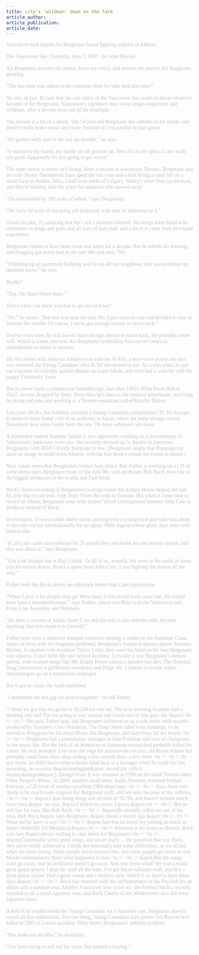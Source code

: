 ```yaml
---
title: city's 'wildman' down on the farm
article_author: 
article_publication: 
article_date: 
---
```

<span style="color: #c0c0c0"><span style="font-family: 'book antiqua',palatino">Vancouver rock legend Art Bergmann found fighting arthritis in Alberta<br />
<br />
The Vancouver Sun / Saturday, June 2, 2007 / by John Mackie<br />
<br />
Art Bergmann answers the phone, hears my voice, and mutters the perfect Art Bergmann greeting.<br />
<br />
&quot;The last time you talked to me someone died. So who died this time?&quot;<br />
<br />
No one, in fact. It's just that the arts editor of the Vancouver Sun wants to know whatever became of Art Bergmann, Vancouver's legendary new wave singer-songwriter and wildman, after a decade or so out of the limelight.<br />
<br />
The answer is a bit of a shock. The 54-year-old Bergmann has arthritis in his hands, and doesn't really make music any more, because it's too painful to play guitar.<br />
<br />
&quot;It's gotten really bad in the last six months,&quot; he says.<br />
<br />
&quot;It started in my hands, my hands are all gnarled up. Now it's in my spine, I can't walk too good. Apparently it's just going to get worse.&quot;<br />
<br />
The other shock is where he's living. After a decade in downtown Toronto, Bergmann and his wife Sherry Decembrini have spent the last year-and-a-half living a rural life on a small farm in Airdrie, Alta., a half hour north of Calgary. Sherry's sister lives up the road, and they're looking after the place for someone who moved away.<br />
<br />
&quot;I'm surrounded by 100 acres of wheat,&quot; says Bergmann.<br />
<br />
&quot;We have 10 acres of decaying old farmyard, with tons of skeletons on it.&quot;<br />
<br />
Given his past, it's amazing that Art's not a skeleton himself. His songs were filled with references to drugs and guns and all sorts of bad stuff, and a lot of it came from first-hand experience.<br />
<br />
Bergmann claims to have been clean and sober for a decade. But he admits his boozing and drugging got pretty bad in the late '80s and early '90s.<br />
<br />
&quot;Climbing up an apartment building wall to rip off my neighbour, that was probably my dumbest move,&quot; he says.<br />
<br />
Really?<br />
<br />
&quot;Yep. On Main Street there.&quot;<br />
<br />
That's when you knew you had to get out of town?<br />
<br />
&quot;No,&quot; he snorts. &quot;But that was near the end. No, I just went on tour and decided to stay in Toronto for awhile. Of course, I never got enough money to move back.&quot;<br />
<br />
Twelve years later, he still doesn't have enough money to move back. He probably never will. Which is ironic, because Art Bergmann symbolizes Vancouver's musical underground as much as anyone.<br />
<br />
His first brush with fame (or infamy) was with the K-Tels, a new-wave power trio that was renamed the Young Canadians after K-Tel threatened to sue. As a solo artist, he put out a quartet of critically lauded albums on major labels, and even had a semi-hit with the poppy Faithlessly Yours.<br />
<br />
But he never made a commercial breakthrough, and after 1995's What Fresh Hell Is This?, he was dropped by Sony. Since then he's been in the musical hinterlands, surviving by doing odd jobs and working at a Toronto restaurant called Rancho Relaxo.<br />
<br />
Last year, DOA's Joe Keithley reissued a Young Canadians compilation CD, No Escape. It seems to have found a bit of an audience in Japan, where for some strange reason Vancouver new wave bands from the late '70s have achieved cult status.<br />
<br />
A filmmaker named Susanne Tabata is also apparently working on a documentary of Vancouver's punk/new wave era. She recently showed up in Airdrie to interview Bergmann, with DOA's Randy Rampage in tow. (Bergmann laughs that Rampage cut quite an image in small-town Alberta, with his hair dyed a colour not found in nature.)<br />
<br />
Now comes news that Bergmann's former bass player Ray Fulber is working on a CD of some demo tapes Bergmann made in the mid-'80s with producers Bob Rock, now one of the biggest producers in the world, and Paul Hyde.<br />
<br />
Rock's demo recording of Bergmann's searing rocker My Empty House helped Art nail his first big record deal, with Duke Street Records in Toronto. But when it came time to record an album, Bergmann went with former Velvet Underground member John Cale as producer instead of Rock.<br />
<br />
In retrospect, it was a rather dumb move, passing over a young local guy who was about to become red hot internationally for an aging 1960s legend whose glory days were well behind him.<br />
<br />
&quot;[Cale] just came and collected his 35 grand [fee] and drank tea and played squash, and that was about it,&quot; says Bergmann.<br />
<br />
&quot;Got a bit freaked out at Ray, I think. Or all of us, actually. We were in the midst of some psycho-sexual drama. Here's a quote from John Cale: 'I was fighting the demos all the way.'&quot;<br />
<br />
Fulber feels the Rock demos are infinitely better than Cale's production.<br />
<br />
&quot;When I play it for people they go 'Wow man, if this would have come out, Art would have been a household name,'&quot; says Fulber, whose son Rhys is in the Vancouver acts Front Line Assembly and Delirium.<br />
<br />
&quot;He does a version of Junkie Don't Care and the solo is just unbelievable, beyond anything that ever made it to [record].&quot;<br />
<br />
Fulber now lives a relatively tranquil existence running a studio on the Sunshine Coast, where he lives with his longtime girlfriend, Bergmann's former keyboard player Suzanne Richter. In tandem with drummer Taylor Little, they were the band on the best Bergmann solo albums, Crawl With Me and Sexual Roulette. Lyrically it was Bergmann's darkest period, with twisted songs like My Empty House (about a murder-suicide), The Hospital Song (inspired by a girlfriend's overdose) and Dirge No. 1 (about a cocaine addict threatening to go on a murderous rampage).<br />
<br />
But it got so crazy, the band imploded.<br />
<br />
&quot;I remember the last gig we played together,&quot; recalls Fulber.<br />
<br />
&quot;I think we got like six grand or $5,500 for one set. The next morning Suzanne had a meeting and said 'I'm not going to stay around and watch one of you guys die.'&quot;<br />
<br />
She quit, Fulber quit, and Bergmann soldiered on as a solo artist, with records produced by Toronto's Chris Wardman. The Duke Street label went bankrupt, so he moved to Polygram for his third album, Art Bergmann, and then Sony for his fourth.<br />
<br />
Bergmann had a powerhouse manager in Sam Feldman and tons of champions in the music biz. But the lack of an American or European record deal probably killed his career. He was probably a bit over the edge for mainstream success, ala Bryan Adams but probably could have done okay selling a few records here, a few there.<br />
<br />
In any event, he didn't have either a major label deal or a manager when he made his last recording, an acoustic &quot;unplugged&quot; record (he calls it &quot;defanged&quot;), Design Flaw. It was released in 1998 on the small Toronto label Other People's Music. In 2000, another small label, Audio Monster, released Vultura Freeway, a CD issue of another excellent 1984 demo tape.<br />
<br />
Alas, there isn't likely to be much more original Art Bergmann stuff, and not only because of the arthritis.<br />
<br />
&quot;I quit doing drugs and alcohol in '95-'96, and haven't written much since then,&quot; he says. &quot;I killed my muse, I guess.&quot;<br />
<br />
But he still has his fans, like Bob Rock.<br />
<br />
&quot;He actually called me out of the blue, Bob Rock,&quot; says Bergmann. &quot;About a month ago.&quot;<br />
<br />
What did he have to say?<br />
<br />
&quot;Just that he loved my writing as much as James Hetfield's [of Metallica].&quot;<br />
<br />
Reached at his home in Hawaii, Rock says he's &quot;always willing to chat about Art Bergmann.<br />
<br />
&quot;Continually wrote great songs, and never really ... the potential that was there, they never really achieved it. I think Art personally had some difficulties, as we all did when we were young. Some people move beyond that, and some people get stuck in that. Maybe unfortunately that's what happened to him.<br />
<br />
&quot;But the songs don't go away, and his brilliance doesn't go away. And you know what? He was a really great guitar player. I play his stuff all the time, I've got the re-released stuff, and he's a great guitar player. Had a great sound and a distinct style, which is so hard to have these days.&quot;<br />
<br />
Rock has reunited with his old bandmates in the Payola$ for an album and a summer tour. Another Vancouver new wave act, the Pointed Sticks, recently reunited to do a small Japanese tour, and Buck Cherry of the Modernettes also did some Japanese dates.<br />
<br />
Asked if he would reform the Young Canadians for a Japanese tour, Bergmann doesn't sound all that enthusiastic. For one thing, Young Canadians bass player Jim Bescott was killed in 2005 in a truck accident. Then there's Bergmann's arthritis problem.<br />
<br />
&quot;But make me an offer,&quot; he deadpans.<br />
<br />
&quot;I've been trying to sell out for years, but nobody's buying.&quot;<br />
</span></span>
